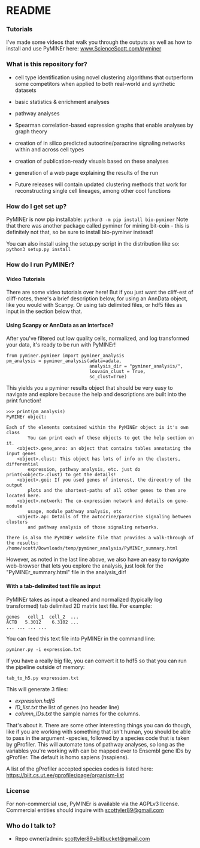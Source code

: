# README #

### Tutorials ###

I've made some videos that walk you through the outputs as well as how to install and use PyMINEr here:
www.ScienceScott.com/pyminer

### What is this repository for? ###

* cell type identification using novel clustering algorithms that outperform some competitors when applied to both real-world and synthetic datasets
* basic statistics & enrichment analyses
* pathway analyses
* Spearman correlation-based expression graphs that enable analyses by graph theory 
* creation of in silico predicted autocrine/paracrine signaling networks within and across cell types
* creation of publication-ready visuals based on these analyses
* generation of a web page explaining the results of the run

* Future releases will contain updated clustering methods that work for reconstructing single cell lineages, among other cool functions 

### How do I get set up? ###

PyMINEr is now pip installable:
`python3 -m pip install bio-pyminer`
Note that there was another package called pyminer for mining bit-coin - this is definitely not that, so be sure to install bio-pyminer instead!

You can also install using the setup.py script in the distribution like so:
`python3 setup.py install`


### How do I run PyMINEr? ###
#### Video Tutorials ####
There are some video tutorials over here! But if you just want the cliff-est of cliff-notes, there's a brief description below, for using an AnnData object, like you would with Scanpy. Or using tab delimited files, or hdf5 files as input in the section below that.

#### Using Scanpy or AnnData as an interface? ####
After you've filtered out low quality cells, normalized, and log transformed your data, it's ready to be run with PyMINEr!
```
from pyminer.pyminer import pyminer_analysis
pm_analysis = pyminer_analysis(adata=adata,
				               analysis_dir = "pyminer_analysis/",
				               louvain_clust = True,
				               sc_clust=True)

```
This yields you a pyminer results object that should be very easy to navigate and explore because the help and descriptions are built into the print function!
```
>>> print(pm_analysis)
PyMINEr object:

Each of the elements contained within the PyMINEr object is it's own class
		You can print each of these objects to get the help section on it.
	<object>.gene_anno: an object that contains tables annotating the input genes
	<object>.clust: This object has lots of info on the clusters, differential 
		expression, pathway analysis, etc. just do print(<object>.clust) to get the details!
	<object>.goi: If you used genes of interest, the direcotry of the output 
		plots and the shortest-paths of all other genes to them are located here.
	<object>.network: The co-expression network and details on gene-module 
		usage, module pathway analysis, etc
	<object>.ap: Details of the autocrine/paracrine signaling between clusters 
		and pathway analysis of those signaling networks.

There is also the PyMINEr website file that provides a walk-through of the results:
/home/scott/Downloads/temp/pyminer_analysis/PyMINEr_summary.html
```
However, as noted in the last line above, we also have an easy to navigate web-browser that lets you explore the analysis, just look for the "PyMINEr_summary.html" file in the analysis_dir!


#### With a tab-delimited text file as input ####
PyMINEr takes as input a cleaned and normalized (typically log transformed) tab delimited 2D matrix text file.
For example:

    genes	cell_1	cell_2	...
    ACTB   5.3012	 6.3102	...
    ...	...	...	...

You can feed this text file into PyMINEr in the command line:

`pyminer.py -i expression.txt`

If you have a really big file, you can convert it to hdf5 so that you can run the pipeline outside of memory:

`tab_to_h5.py expression.txt`

This will generate 3 files:
* *expression.hdf5* 
* *ID_list.txt* the list of genes (no header line)
* *column_IDs.txt* the sample names for the columns.

That's about it. There are some other interesting things you can do though, like if you are working with something that isn't human, you should be able to pass in the argument -species, 
followed by a species code that is taken by gProfiler. This will automate tons of pathway analyses, so long as the variables you're working with can be mapped over to Ensembl gene IDs by gProfiler.
The default is homo sapiens (hsapiens).

A list of the gProfiler accepted species codes is listed here: https://biit.cs.ut.ee/gprofiler/page/organism-list

### License ###
For non-commercial use, PyMINEr is available via the AGPLv3 license. Commercial entities should inquire with scottyler89@gmail.com

### Who do I talk to? ###

* Repo owner/admin: scottyler89+bitbucket@gmail.com